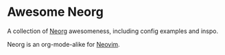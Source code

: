 # Awesome Neorg

A collection of [Neorg](https://github.com/nvim-neorg/neorg) awesomeness, including config examples and inspo.

Neorg is an org-mode-alike for [Neovim](https://github.com/neovim/neovim).
